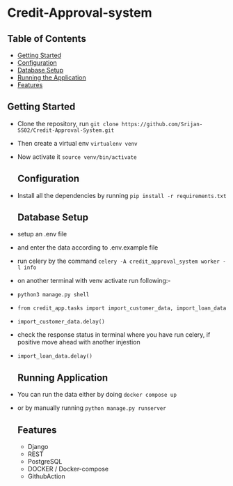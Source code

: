 # Credit-Approval-system

## Table of Contents

- [Getting Started](#getting-started)
- [Configuration](#configuration)
- [Database Setup](#database-setup)
- [Running the Application](#running-the-application)
- [Features](#Features)


## Getting Started
- Clone the repository, run  `git clone https://github.com/Srijan-SS02/Credit-Approval-System.git`
- Then create a virtual env `virtualenv venv`
- Now activate it `source venv/bin/activate`

  ## Configuration
- Install all the dependencies by running `pip install -r requirements.txt`

  ## Database Setup
- setup an .env file
- and enter the data according to .env.example file
- run celery by the command `celery -A credit_approval_system worker -l info`
- on another terminal with venv activate run following:-
- `python3 manage.py shell`
- `from credit_app.tasks import import_customer_data, import_loan_data`
- `import_customer_data.delay()`
-  check the response status in terminal where you have run celery, if positive move ahead with another injestion
- `import_loan_data.delay()`

  ## Running Application 
- You can run the data either by doing `docker compose up`
- or by manually running `python manage.py runserver`

  ## Features
  - Django
  - REST
  - PostgreSQL
  - DOCKER  / Docker-compose
  - GithubAction
  
